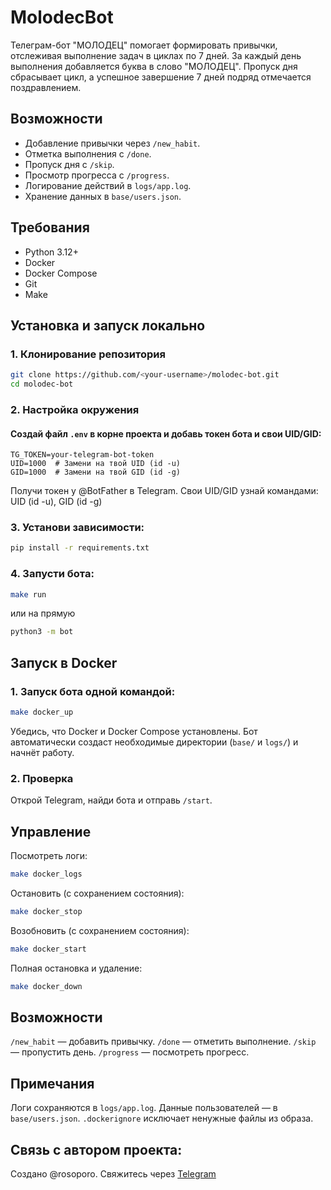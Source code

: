 # MolodecBot

Телеграм-бот "МОЛОДЕЦ" помогает формировать привычки, отслеживая выполнение задач в циклах по 7 дней. За каждый день выполнения добавляется буква в слово "МОЛОДЕЦ". Пропуск дня сбрасывает цикл, а успешное завершение 7 дней подряд отмечается поздравлением.

## Возможности
- Добавление привычки через `/new_habit`.
- Отметка выполнения с `/done`.
- Пропуск дня с `/skip`.
- Просмотр прогресса с `/progress`.
- Логирование действий в `logs/app.log`.
- Хранение данных в `base/users.json`.

## Требования
- Python 3.12+
- Docker
- Docker Compose
- Git
- Make

## Установка и запуск локально

### 1. Клонирование репозитория
```bash
git clone https://github.com/<your-username>/molodec-bot.git
cd molodec-bot
```

### 2. Настройка окружения

#### Создай файл `.env` в корне проекта и добавь токен бота и свои UID/GID:
```text
TG_TOKEN=your-telegram-bot-token
UID=1000  # Замени на твой UID (id -u)
GID=1000  # Замени на твой GID (id -g)
```
Получи токен у @BotFather в Telegram.
Cвои UID/GID узнай командами: UID (id -u), GID (id -g)

### 3. Установи зависимости:
```bash
pip install -r requirements.txt
```

### 4. Запусти бота:
```bash
make run
```
или на прямую

```bash
python3 -m bot
```

## Запуск в Docker

### 1. Запуск бота одной командой:
```bash
make docker_up
```

Убедись, что Docker и Docker Compose установлены.
Бот автоматически создаст необходимые директории (`base/` и `logs/`) и начнёт работу.

### 2. Проверка
Открой Telegram, найди бота и отправь `/start`.

## Управление

Посмотреть логи:

```bash
make docker_logs
```

Остановить (с сохранением состояния):

```bash
make docker_stop
```

Возобновить (с сохранением состояния):

```bash
make docker_start
```

Полная остановка и удаление:

```bash
make docker_down
```

## Возможности

`/new_habit` — добавить привычку.
`/done` — отметить выполнение.
`/skip` — пропустить день.
`/progress` — посмотреть прогресс.


## Примечания
Логи сохраняются в `logs/app.log`.
Данные пользователей — в `base/users.json`.
`.dockerignore` исключает ненужные файлы из образа.

## Связь с автором проекта:
Создано @rosoporo. Свяжитесь через [Telegram](https://t.me/rosoporo)